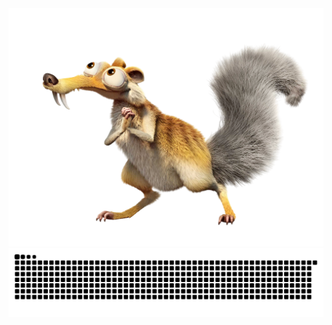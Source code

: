 <div align="center">
  <img src="animal.png" />
  
  <source media="(prefers-color-scheme: dark)" srcset="profile-snake-contrib/github-contribution-grid-snake-dark.svg" />
  <source media="(prefers-color-scheme: light)" srcset="profile-snake-contrib/github-contribution-grid-snake.svg" />
  <img src="profile-snake-contrib/github-contribution-grid-snake-dark.svg" />
</div>
